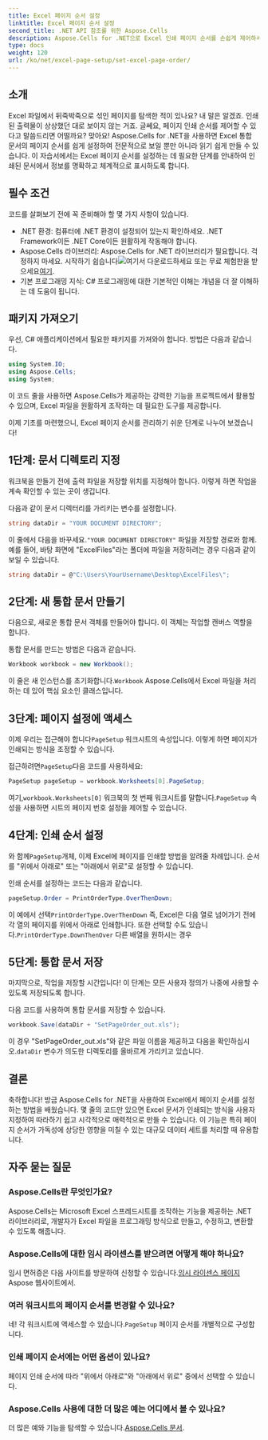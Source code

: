 ```yaml
---
title: Excel 페이지 순서 설정
linktitle: Excel 페이지 순서 설정
second_title: .NET API 참조를 위한 Aspose.Cells
description: Aspose.Cells for .NET으로 Excel 인쇄 페이지 순서를 손쉽게 제어하세요. 이 단계별 가이드에서 워크플로를 사용자 지정하는 방법을 알아보세요.
type: docs
weight: 120
url: /ko/net/excel-page-setup/set-excel-page-order/
---
```

## 소개

Excel 파일에서 뒤죽박죽으로 섞인 페이지를 탐색한 적이 있나요? 내 말은 알겠죠. 인쇄된 출력물이 상상했던 대로 보이지 않는 거죠. 글쎄요, 페이지 인쇄 순서를 제어할 수 있다고 말씀드리면 어떨까요? 맞아요! Aspose.Cells for .NET을 사용하면 Excel 통합 문서의 페이지 순서를 쉽게 설정하여 전문적으로 보일 뿐만 아니라 읽기 쉽게 만들 수 있습니다. 이 자습서에서는 Excel 페이지 순서를 설정하는 데 필요한 단계를 안내하여 인쇄된 문서에서 정보를 명확하고 체계적으로 표시하도록 합니다.

## 필수 조건

코드를 살펴보기 전에 꼭 준비해야 할 몇 가지 사항이 있습니다.

- .NET 환경: 컴퓨터에 .NET 환경이 설정되어 있는지 확인하세요. .NET Framework이든 .NET Core이든 원활하게 작동해야 합니다.
-  Aspose.Cells 라이브러리: Aspose.Cells for .NET 라이브러리가 필요합니다. 걱정하지 마세요. 시작하기 쉽습니다![여기서 다운로드하세요](https://releases.aspose.com/cells/net/) 또는 무료 체험판을 받으세요[여기](https://releases.aspose.com/).
- 기본 프로그래밍 지식: C# 프로그래밍에 대한 기본적인 이해는 개념을 더 잘 이해하는 데 도움이 됩니다.

## 패키지 가져오기

우선, C# 애플리케이션에서 필요한 패키지를 가져와야 합니다. 방법은 다음과 같습니다.

```csharp
using System.IO;
using Aspose.Cells;
using System;
```

이 코드 줄을 사용하면 Aspose.Cells가 제공하는 강력한 기능을 프로젝트에서 활용할 수 있으며, Excel 파일을 원활하게 조작하는 데 필요한 도구를 제공합니다.

이제 기초를 마련했으니, Excel 페이지 순서를 관리하기 쉬운 단계로 나누어 보겠습니다!

## 1단계: 문서 디렉토리 지정

워크북을 만들기 전에 출력 파일을 저장할 위치를 지정해야 합니다. 이렇게 하면 작업을 계속 확인할 수 있는 곳이 생깁니다. 

다음과 같이 문서 디렉터리를 가리키는 변수를 설정합니다.

```csharp
string dataDir = "YOUR DOCUMENT DIRECTORY";
```

 이 줄에서 다음을 바꾸세요.`"YOUR DOCUMENT DIRECTORY"` 파일을 저장할 경로와 함께. 예를 들어, 바탕 화면에 "ExcelFiles"라는 폴더에 파일을 저장하려는 경우 다음과 같이 보일 수 있습니다.

```csharp
string dataDir = @"C:\Users\YourUsername\Desktop\ExcelFiles\";
```

## 2단계: 새 통합 문서 만들기


다음으로, 새로운 통합 문서 객체를 만들어야 합니다. 이 객체는 작업할 캔버스 역할을 합니다.

통합 문서를 만드는 방법은 다음과 같습니다.

```csharp
Workbook workbook = new Workbook();
```

 이 줄은 새 인스턴스를 초기화합니다.`Workbook` Aspose.Cells에서 Excel 파일을 처리하는 데 있어 핵심 요소인 클래스입니다.

## 3단계: 페이지 설정에 액세스


 이제 우리는 접근해야 합니다`PageSetup` 워크시트의 속성입니다. 이렇게 하면 페이지가 인쇄되는 방식을 조정할 수 있습니다.

 접근하려면`PageSetup`다음 코드를 사용하세요:

```csharp
PageSetup pageSetup = workbook.Worksheets[0].PageSetup;
```

 여기,`workbook.Worksheets[0]` 워크북의 첫 번째 워크시트를 말합니다.`PageSetup` 속성을 사용하면 시트의 페이지 번호 설정을 제어할 수 있습니다.

## 4단계: 인쇄 순서 설정


 와 함께`PageSetup`개체, 이제 Excel에 페이지를 인쇄할 방법을 알려줄 차례입니다. 순서를 "위에서 아래로" 또는 "아래에서 위로"로 설정할 수 있습니다.

인쇄 순서를 설정하는 코드는 다음과 같습니다.

```csharp
pageSetup.Order = PrintOrderType.OverThenDown;
```

 이 예에서 선택`PrintOrderType.OverThenDown` 즉, Excel은 다음 열로 넘어가기 전에 각 열의 페이지를 위에서 아래로 인쇄합니다. 또한 선택할 수도 있습니다.`PrintOrderType.DownThenOver` 다른 배열을 원하시는 경우

## 5단계: 통합 문서 저장


마지막으로, 작업을 저장할 시간입니다! 이 단계는 모든 사용자 정의가 나중에 사용할 수 있도록 저장되도록 합니다.

다음 코드를 사용하여 통합 문서를 저장할 수 있습니다.

```csharp
workbook.Save(dataDir + "SetPageOrder_out.xls");
```

 이 경우 "SetPageOrder_out.xls"와 같은 파일 이름을 제공하고 다음을 확인하십시오.`dataDir` 변수가 의도한 디렉토리를 올바르게 가리키고 있습니다.

## 결론

축하합니다! 방금 Aspose.Cells for .NET을 사용하여 Excel에서 페이지 순서를 설정하는 방법을 배웠습니다. 몇 줄의 코드만 있으면 Excel 문서가 인쇄되는 방식을 사용자 지정하여 따라하기 쉽고 시각적으로 매력적으로 만들 수 있습니다. 이 기능은 특히 페이지 순서가 가독성에 상당한 영향을 미칠 수 있는 대규모 데이터 세트를 처리할 때 유용합니다. 

## 자주 묻는 질문

### Aspose.Cells란 무엇인가요?
Aspose.Cells는 Microsoft Excel 스프레드시트를 조작하는 기능을 제공하는 .NET 라이브러리로, 개발자가 Excel 파일을 프로그래밍 방식으로 만들고, 수정하고, 변환할 수 있도록 해줍니다.

### Aspose.Cells에 대한 임시 라이센스를 받으려면 어떻게 해야 하나요?
 임시 면허증은 다음 사이트를 방문하여 신청할 수 있습니다.[임시 라이센스 페이지](https://purchase.aspose.com/temporary-license/) Aspose 웹사이트에서.

### 여러 워크시트의 페이지 순서를 변경할 수 있나요?
 네! 각 워크시트에 액세스할 수 있습니다.`PageSetup` 페이지 순서를 개별적으로 구성합니다.

### 인쇄 페이지 순서에는 어떤 옵션이 있나요?
페이지 인쇄 순서에 따라 "위에서 아래로"와 "아래에서 위로" 중에서 선택할 수 있습니다.

### Aspose.Cells 사용에 대한 더 많은 예는 어디에서 볼 수 있나요?
더 많은 예와 기능을 탐색할 수 있습니다.[Aspose.Cells 문서](https://reference.aspose.com/cells/net/).